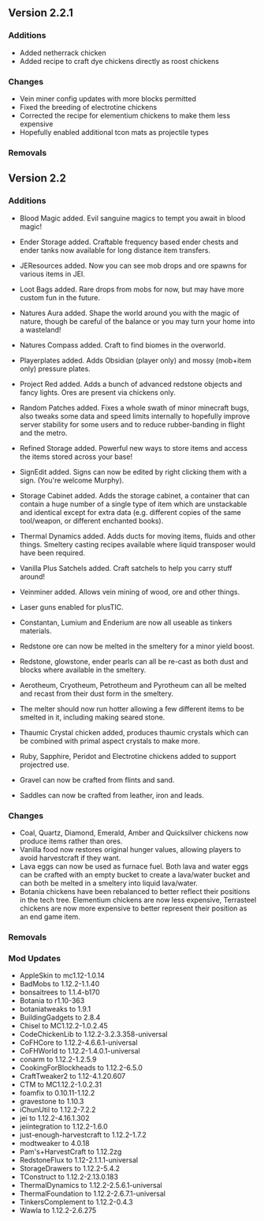 ## Version 2.2.1
### Additions
* Added netherrack chicken
* Added recipe to craft dye chickens directly as roost chickens


### Changes
* Vein miner config updates with more blocks permitted
* Fixed the breeding of electrotine chickens
* Corrected the recipe for elementium chickens to make them less expensive
* Hopefully enabled additional tcon mats as projectile types

### Removals


## Version 2.2

### Additions

* Blood Magic added. Evil sanguine magics to tempt you await in blood magic! 
* Ender Storage added. Craftable frequency based ender chests and ender tanks now available for long distance item transfers.
* JEResources added. Now you can see mob drops and ore spawns for various items in JEI.
* Loot Bags added. Rare drops from mobs for now, but may have more custom fun in the future.
* Natures Aura added. Shape the world around you with the magic of nature, though be careful of the balance or you may turn your home into a wasteland!

* Natures Compass added. Craft to find biomes in the overworld.
* Playerplates added. Adds Obsidian (player only) and mossy (mob+item only) pressure plates.
* Project Red added. Adds a bunch of advanced redstone objects and fancy lights. Ores are present via chickens only.
* Random Patches added. Fixes a whole swath of minor minecraft bugs, also tweaks some data and speed limits internally to hopefully improve server stability for some users and to reduce rubber-banding in flight and the metro.
* Refined Storage added. Powerful new ways to store items and access the items stored across your base!
* SignEdit added. Signs can now be edited by right clicking them with a sign. (You're welcome Murphy).
* Storage Cabinet added. Adds the storage cabinet, a container that can contain a huge number of a single type of item which are unstackable and identical except for extra data (e.g. different copies of the same tool/weapon, or different enchanted books).
* Thermal Dynamics added. Adds ducts for moving items, fluids and other things. Smeltery casting recipes available where liquid transposer would have been required.
* Vanilla Plus Satchels added. Craft satchels to help you carry stuff around!
* Veinminer added. Allows vein mining of wood, ore and other things.
* Laser guns enabled for plusTIC.
* Constantan, Lumium and Enderium are now all useable as tinkers materials.
* Redstone ore can now be melted in the smeltery for a minor yield boost.
* Redstone, glowstone, ender pearls can all be re-cast as both dust and blocks where available in the smeltery.
* Aerotheum, Cryotheum, Petrotheum and Pyrotheum can all be melted and recast from their dust form in the smeltery.
* The melter should now run hotter allowing a few different items to be smelted in it, including making seared stone.
* Thaumic Crystal chicken added, produces thaumic crystals which can be combined with primal aspect crystals to make more.
* Ruby, Sapphire, Peridot and Electrotine chickens added to support projectred use.
* Gravel can now be crafted from flints and sand.
* Saddles can now be crafted from leather, iron and leads.

### Changes
* Coal, Quartz, Diamond, Emerald, Amber and Quicksilver chickens now produce items rather than ores.
* Vanilla food now restores original hunger values, allowing players to avoid harvestcraft if they want.
* Lava eggs can now be used as furnace fuel. Both lava and water eggs can be crafted with an empty bucket to create a lava/water bucket and can both be melted in a smeltery into liquid lava/water.
* Botania chickens have been rebalanced to better reflect their positions in the tech tree. Elementium chickens are now less expensive, Terrasteel chickens are now more expensive to better represent their position as an end game item.

### Removals


### Mod Updates
* AppleSkin to mc1.12-1.0.14
* BadMobs to 1.12.2-1.1.40
* bonsaitrees to 1.1.4-b170
* Botania to r1.10-363
* botaniatweaks to 1.9.1
* BuildingGadgets to 2.8.4
* Chisel to MC1.12.2-1.0.2.45
* CodeChickenLib to 1.12.2-3.2.3.358-universal
* CoFHCore to 1.12.2-4.6.6.1-universal
* CoFHWorld to 1.12.2-1.4.0.1-universal
* conarm to 1.12.2-1.2.5.9
* CookingForBlockheads to 1.12.2-6.5.0
* CraftTweaker2 to 1.12-4.1.20.607
* CTM to MC1.12.2-1.0.2.31
* foamfix to 0.10.11-1.12.2
* gravestone to 1.10.3
* iChunUtil to 1.12.2-7.2.2
* jei to 1.12.2-4.16.1.302
* jeiintegration to 1.12.2-1.6.0
* just-enough-harvestcraft to 1.12.2-1.7.2
* modtweaker to 4.0.18
* Pam's+HarvestCraft to 1.12.2zg
* RedstoneFlux to 1.12-2.1.1.1-universal
* StorageDrawers to 1.12.2-5.4.2
* TConstruct to 1.12.2-2.13.0.183
* ThermalDynamics to 1.12.2-2.5.6.1-universal
* ThermalFoundation to 1.12.2-2.6.7.1-universal
* TinkersComplement to 1.12.2-0.4.3
* Wawla to 1.12.2-2.6.275